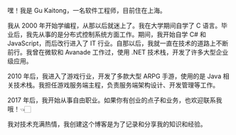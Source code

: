 嘿！我是 Gu Kaitong，一名软件工程师，目前住在上海。

我从 2000 年开始学编程，从那以后就迷上了。我在大学期间自学了 C 语言。毕业后，我先从事的是分布式控制系统方面工作。期间，我开始自学 C# 和 JavaScript，而后改行进入了 IT 行业。自那以后，我就一直在技术的道路上不断前行。我曾在微软和 Avanade 工作过，使用 .NET 技术栈，开发了许多大型企业级应用。

2010 年后，我进入了游戏行业，开发了多款大型 ARPG 手游，使用的是 Java 相关技术栈。我担任游戏服务端主程，负责服务端架构设计、开发管理等工作。

2017 年后，我开始从事自由职业。如果你有创业的点子和业务，也欢迎联系我哦！👈🏻

我对技术充满热情，我创建这个博客是为了记录和分享我的知识和经验。

